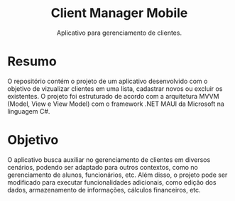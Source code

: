 <h1 align="center">Client Manager Mobile</h1>

<p align="center">Aplicativo para gerenciamento de clientes.</p>

<h1>Resumo</h1>
O repositório contém o projeto de um aplicativo desenvolvido com o objetivo de vizualizar clientes em uma lista, cadastrar novos ou excluir os existentes. O projeto foi estruturado de acordo com a arquitetura MVVM (Model, View e View Model) com o framework .NET MAUI da Microsoft na linguagem C#. 

<h1>Objetivo</h1>
O aplicativo busca auxiliar no gerenciamento de clientes em diversos cenários, podendo ser adaptado para outros contextos, como no gerenciamento de alunos, funcionários, etc. Além disso, o projeto pode ser modificado para executar funcionalidades adicionais, como edição dos dados, armazenamento de informações, cálculos financeiros, etc.    
